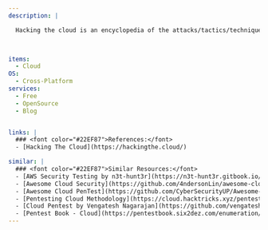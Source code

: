 ```yaml
---
description: |

  Hacking the cloud is an encyclopedia of the attacks/tactics/techniques that offensive security professionals can use on their next cloud exploitation adventure. The goal is to share this knowledge with the security community to better defend cloud native technologies.


 
items:
  - Cloud
OS:
  - Cross-Platform
services:
  - Free
  - OpenSource
  - Blog


links: |
  ### <font color="#22EF87">References:</font>
  - [Hacking The Cloud](https://hackingthe.cloud/)

similar: | 
  ### <font color="#22EF87">Similar Resources:</font>
  - [AWS Security Testing by n3t-hunt3r](https://n3t-hunt3r.gitbook.io/pentest-book/aws-security) 
  - [Awesome Cloud Security](https://github.com/4ndersonLin/awesome-cloud-security)
  - [Awesome Cloud PenTest](https://github.com/CyberSecurityUP/Awesome-Cloud-PenTest)
  - [Pentesting Cloud Methodology](https://cloud.hacktricks.xyz/pentesting-cloud/pentesting-cloud-methodology)
  - [Cloud Pentest by Vengatesh Nagarajan](https://github.com/vengatesh-nagarajan/Cloud-pentest)
  - [Pentest Book - Cloud](https://pentestbook.six2dez.com/enumeration/cloud)
---
```



